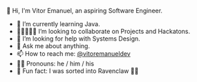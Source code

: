 👋 Hi, I'm Vitor Emanuel, an aspiring Software Engineer.

<!--
**VitorEmanuelDev/vitoremanueldev** is a ✨ _special_ ✨ repository because its `README.md` (this file) appears on your GitHub profile.



Here are some ideas to get you started:

<!--- 🔭 I’m currently working on ...--> 
- 🌱 I’m currently learning Java.
- 👩🏿‍🤝‍👩🏻 I’m looking to collaborate on Projects and Hackatons.
- 🤔 I’m looking for help with Systems Design.
- 💬 Ask me about anything.
- 📫 How to reach me: <a href="https://twitter.com/VitorEmanuelDev">@vitoremanueldev</a>
- 🏳️‍🌈 Pronouns: he / him / his
- 🦄 Fun fact: I was sorted into Ravenclaw 🧙🏿
